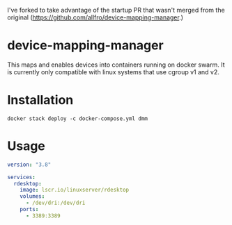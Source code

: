 I've forked to take advantage of the startup PR that wasn't merged from the original (https://github.com/allfro/device-mapping-manager.)


# device-mapping-manager

This maps and enables devices into containers running on docker swarm. It is currently only compatible with linux systems that use cgroup v1 and v2.

# Installation

`docker stack deploy -c docker-compose.yml dmm`

# Usage

```yaml
version: "3.8"

services:
  rdesktop:
    image: lscr.io/linuxserver/rdesktop
    volumes:
      - /dev/dri:/dev/dri
    ports:
      - 3389:3389

```
